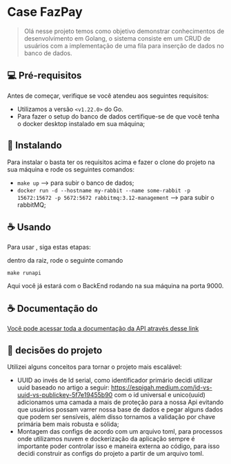 # Case FazPay

> Olá nesse projeto temos como objetivo demonstrar conhecimentos de desenvolvimento em Golang, 
  o sistema consiste em um CRUD de usuários com a implementação de uma fila para inserção de dados no banco de dados.

## 💻 Pré-requisitos

Antes de começar, verifique se você atendeu aos seguintes requisitos:

- Utilizamos a versão `<v1.22.0>` do Go.
- Para fazer o setup do banco de dados certifique-se de que você tenha o docker desktop instalado em sua máquina;

## 🚀 Instalando <Projeto>

Para instalar o <sistema> basta ter os requisitos acima e fazer o clone do projeto na sua máquina e rode os seguintes comandos: 
- `make up` --> para subir o banco de dados;
- `docker run -d --hostname my-rabbit --name some-rabbit -p 15672:15672 -p 5672:5672 rabbitmq:3.12-management` --> para subir o rabbitMQ;


## ☕ Usando <Sistema>

Para usar <Sistema>, siga estas etapas:

dentro da raiz, rode o seguinte comando

```
make runapi
```
Aqui você já estará com o BackEnd rodando na sua máquina na porta 9000.

## ☕ Documentação do <Sistema>
[Você pode acessar toda a documentação da API através desse link](https://testev3.postman.co/workspace/My-Workspace~c800ff9d-ea5e-47d3-8797-9c92680eea97/documentation/14355244-79440ed2-2693-4e22-8de1-5a587550340d)

## 🚀 decisões do projeto

Utilizei alguns conceitos para tornar o projeto mais escalável: 

- UUID ao invés de Id serial, como identificador primário decidi utilizar uuid baseado no artigo a seguir: https://espigah.medium.com/id-vs-uuid-vs-publickey-5f7e19455b90
  com o id universal e unico(uuid) adicionamos uma camada a mais de proteção para a nossa Api evitando que usuários possam varrer nossa base de dados e pegar alguns dados que podem ser sensíveis, além disso tornamos a validação por chave primária bem mais robusta e sólida;
- Montagem das configs de acordo com um arquivo toml, para processos onde utilizamos nuvem e dockerização da aplicação sempre é importante poder controlar isso e maneira externa ao código, para isso decidi construir as configs do projeto a partir de um arquivo toml.